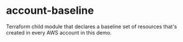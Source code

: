 # account-baseline

Terraform child module that declares a baseline set of resources that's created in every AWS account in this demo.
